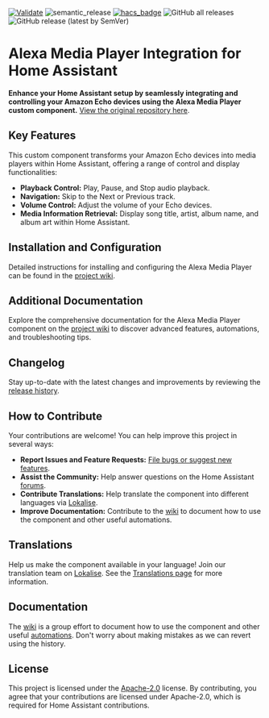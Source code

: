 [![Validate](https://github.com/alandtse/alexa_media_player/actions/workflows/validate.yaml/badge.svg)](https://github.com/alandtse/alexa_media_player/actions/workflows/validate.yaml)
![semantic_release](https://github.com/alandtse/alexa_media_player/workflows/semantic_release/badge.svg)
[![hacs_badge](https://img.shields.io/badge/HACS-Default-orange.svg)](https://github.com/hacs/integration)
![GitHub all releases](https://img.shields.io/github/downloads/alandtse/alexa_media_player/total)
![GitHub release (latest by SemVer)](https://img.shields.io/github/downloads/alandtse/alexa_media_player/latest/total)

# Alexa Media Player Integration for Home Assistant

**Enhance your Home Assistant setup by seamlessly integrating and controlling your Amazon Echo devices using the Alexa Media Player custom component.**  [View the original repository here](https://github.com/alandtse/alexa_media_player).

## Key Features

This custom component transforms your Amazon Echo devices into media players within Home Assistant, offering a range of control and display functionalities:

*   **Playback Control:** Play, Pause, and Stop audio playback.
*   **Navigation:** Skip to the Next or Previous track.
*   **Volume Control:** Adjust the volume of your Echo devices.
*   **Media Information Retrieval:** Display song title, artist, album name, and album art within Home Assistant.

## Installation and Configuration

Detailed instructions for installing and configuring the Alexa Media Player can be found in the [project wiki](https://github.com/alandtse/alexa_media_player/wiki/Configuration).

## Additional Documentation

Explore the comprehensive documentation for the Alexa Media Player component on the [project wiki](https://github.com/alandtse/alexa_media_player/wiki) to discover advanced features, automations, and troubleshooting tips.

## Changelog

Stay up-to-date with the latest changes and improvements by reviewing the [release history](https://github.com/alandtse/alexa_media_player/releases).

## How to Contribute

Your contributions are welcome! You can help improve this project in several ways:

*   **Report Issues and Feature Requests:**  [File bugs or suggest new features](https://github.com/alandtse/alexa_media_player/issues).
*   **Assist the Community:** Help answer questions on the Home Assistant [forums](https://community.home-assistant.io/t/echo-devices-alexa-as-media-player-testers-needed/58639).
*   **Contribute Translations:**  Help translate the component into different languages via [Lokalise](https://app.lokalise.com/project/465185555eee18dd537ca6.39714580/).
*   **Improve Documentation:** Contribute to the [wiki](https://github.com/alandtse/alexa_media_player/wiki) to document how to use the component and other useful automations.

## Translations

Help us make the component available in your language!  Join our translation team on [Lokalise](https://app.lokalise.com/project/465185555eee18dd537ca6.39714580/).  See the [Translations page](https://github.com/alandtse/alexa_media_player/wiki/Translations) for more information.

## Documentation

The [wiki](https://github.com/alandtse/alexa_media_player/wiki) is a group effort to document how to use the component and other useful [automations](https://github.com/alandtse/alexa_media_player/wiki/Examples%3A-Automation). Don't worry about making mistakes as we can revert using the history.

## License

This project is licensed under the [Apache-2.0](LICENSE) license.  By contributing, you agree that your contributions are licensed under Apache-2.0, which is required for Home Assistant contributions.